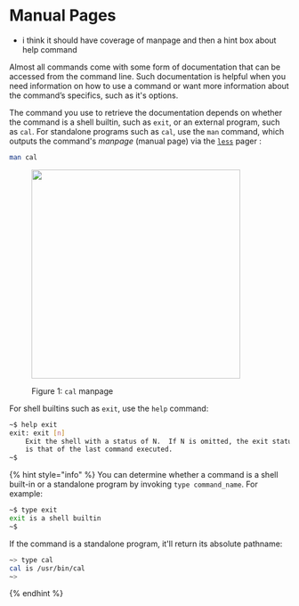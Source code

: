 # Manual Pages

* i think it should have coverage of manpage and then a hint box about help command

Almost all commands come with some form of documentation that can be accessed from the command line. Such documentation is helpful when you need information on how to use a command or want more information about the command’s specifics, such as it's options. &#x20;

The command you use to retrieve the documentation depends on whether the command is a shell builtin, such as `exit`, or an external program, such as `cal`. For standalone programs such as `cal`,  use the `man` command, which outputs the command's _manpage_ (manual page) via the [`less`](basic-file-and-directory-operations/viewing-files.md#less) pager :&#x20;

```bash
man cal
```

<figure><img src="../.gitbook/assets/Screenshot 2024-03-19 at 3.54.12 PM.png" alt="" width="375"><figcaption><p>Figure 1: <code>cal</code> manpage</p></figcaption></figure>

For shell builtins such as `exit`, use the `help` command:&#x20;

```bash
~$ help exit
exit: exit [n]
    Exit the shell with a status of N.  If N is omitted, the exit status
    is that of the last command executed.
~$
```

{% hint style="info" %}
You can determine whether a command is a shell built-in or a standalone program by invoking `type command_name`. For example:

```bash
~$ type exit
exit is a shell builtin
~$
```

If the command is a standalone program, it'll return its absolute pathname:&#x20;

```bash
~> type cal
cal is /usr/bin/cal
~> 
```
{% endhint %}

